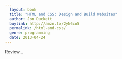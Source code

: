 ```yaml
---
  layout: book
  title: "HTML and CSS: Design and Build Websites"
  author: Jon Duckett
  buylink: http://amzn.to/2yN6co5
  permalink: /html-and-css/
  genre: programming
  date: 2013-04-24
---
```


Review...